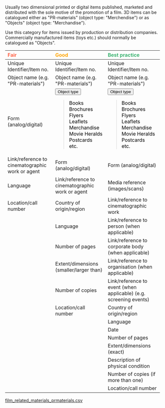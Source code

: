 
Usually two dimensional printed or digital items published, marketed and distributed with the sole motive of the promotion of a film. 3D items can be catalogued either as "PR-materials" (object type: "Merchendise") or as "Objects"  (object type: "Merchandise").

Use this category for items issued by production or distribution companies. Commercially manufactured items (toys etc.) should normally be catalogued as "Objects".

| <span style="color:Tomato"><b>Fair</b></span>| <span style="color:Orange"><b>Good</b></span>  | <span style="color:MediumSeaGreen"><b> Best practice</b></span>  |
|:------------------------------------------------|:-------------------------------------------------|:-----------------------------------------------------------------------|
| <tspan title="An identifier that is guaranteed to be unique among all identifiers used for specific objects or entities and for a specific purpose. A unique identifier could be a code or a sequence number.">Unique Identifier/Item no.</tspan> | <tspan title="An identifier that is guaranteed to be unique among all identifiers used for specific objects or entities and for a specific purpose. A unique identifier could be a code or a sequence number.">Unique Identifier/Item no.</tspan>  | <tspan title="An identifier that is guaranteed to be unique among all identifiers used for specific objects or entities and for a specific purpose. A unique identifier could be a code or a sequence number.">Unique Identifier/Item no.</tspan>|
| <tspan title="General category of an item.">Object name (e.g. "PR-materials")</tspan>  | <tspan title="General category of an item.">Object name (e.g. "PR-materials")</tspan>   | <tspan title="General category of an item.">Object name (e.g. "PR-materials")</tspan> |
| Form (analog/digital)  | <div class="collapsible"><button class="collapsible-btn"><tspan title="Specific category of an item.">Object type</tspan></button><div class="collapsible-content"><blockquote style='color:black'><div class="collapsible">Books</div><div class="collapsible">Brochures</div><div class="collapsible">Flyers</div><div class="collapsible">Leaflets</div><div class="collapsible"><tspan title="Item produced to promote a film and/or it's characters and agents.">Merchandise</tspan></div><div class="collapsible"><tspan title='Usually a 5"x7" or 6"x9" one page flyer used for promotion.'>Movie Heralds</tspan></div><div class="collapsible">Postcards</div><div class="collapsible">etc.</div></blockquote></div></div> | <div class="collapsible"><button class="collapsible-btn"><tspan title="Specific category of an item.">Object type</tspan></button><div class="collapsible-content"><blockquote style='color:black'><div class="collapsible">Books</div><div class="collapsible">Brochures</div><div class="collapsible">Flyers</div><div class="collapsible">Leaflets</div><div class="collapsible"><tspan title="Item produced to promote a film and/or it's characters and agents.">Merchandise</tspan></div><div class="collapsible"><tspan title='Usually a 5"x7" or 6"x9" one page flyer used for promotion.'>Movie Heralds</tspan></div><div class="collapsible">Postcards</div><div class="collapsible">etc.</div></blockquote></div></div> |
| Link/reference to cinematographic work or agent| Form (analog/digital)   | Form (analog/digital) |
| Language   | Link/reference to cinematographic work or agent | <tspan title="Type of still image (print, negative etc.).">Media reference (images/scans)</tspan>|
| <tspan title="A number, letter, symbol or combination, indicating the specific location of an object.">Location/call number</tspan>   | Country of origin/region| Link/reference to cinematographic work|
|| Language| Link/reference to person (when applicable)|
|| Number of pages | Link/reference to corporate body (when applicable)|
|| Extent/dimensions (smaller/larger than) | Link/reference to organisation (when applicable)  |
|| Number of copies| Link/reference to event (when applicable) (e.g. screening events) |
|| <tspan title="A number, letter, symbol or combination, indicating the specific location of an object.">Location/call number</tspan>| Country of origin/region  |
|| | Language  |
|| | Date  |
|| | Number of pages   |
|| | Extent/dimensions (exact) |
|| | Description of physical condition |
|| | Number of copies (if more than one)   |
|| | <tspan title="A number, letter, symbol or combination, indicating the specific location of an object.">Location/call number</tspan>  |



<script>
document.addEventListener("DOMContentLoaded", function() {
var collapsibleBtns = document.querySelectorAll('.collapsible-btn');

collapsibleBtns.forEach(function(btn) {
btn.addEventListener('click', function() {
var content = this.nextElementSibling;
if (content.style.display === "block") {
content.style.display = "none";
} else {
content.style.display = "block";
}
});
});
});
</script>


<a href="../film_related_materials_prmaterials.csv" download><u>film_related_materials_prmaterials.csv</u></a>


